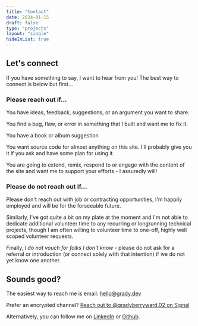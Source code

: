 ```yaml
---
title: "Contact"
date: 2024-01-15
draft: false
type: "projects"
layout: "single"
hideInList: true
---
```


## Let's connect

If you have something to say, I want to hear from you!
The best way to connect is below but first...

### Please reach out if...

You have ideas, feedback, suggestions, or an argument you want to share.

You find a bug, flaw, or error in something that I built and want me to fix it.

You have a book or album suggestion

You want source code for almost anything on this site. I'll probably give
you it if you ask and have some plan for using it.

You are going to extend, remix, respond to or engage with the content of the 
site and want me to support your efforts - I assuredly will! 

### Please do not reach out if...

Please don't reach out with job or contracting opportunities, I'm happily 
employed and will be for the forseeable future.

Similarly, I've got quite a bit on my plate at the moment and I'm not able to
dedicate additional volunteer time to any recurring or longrunning technical projects,
though I am often willing to volunteer time to one-off, highly well scoped volunteer
requests.

Finally, *I do not vouch for folks I don't know* - please do not ask
for a referral or introduction (or connect solely with that intention) if we
do not yet know one another.

## Sounds good?

The easiest way to reach me is email: [hello@grady.dev](mailto:hello@grady.dev)

Prefer an encrypted channel? [Reach out to @gradyberryward.02 on Signal](https://signal.me/#eu/mL0eL_wo_guuO1v0sFBVAxIqrS1qiTiTUFuOQyDCjREisJmEEb1CXKufFxHVMk2T)

Alternatively, you can follow me on [LinkedIn](https://www.linkedin.com/in/gradyward/) or
[Github](https://www.github.com/gbdubs).
